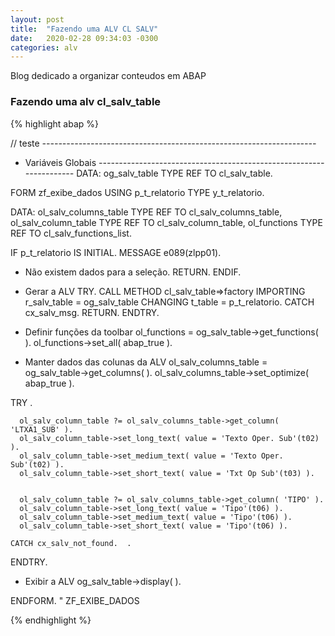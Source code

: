 ```yaml
---
layout: post
title:  "Fazendo uma ALV CL SALV"
date:   2020-02-28 09:34:03 -0300
categories: alv
---
```

Blog dedicado a organizar conteudos em ABAP

### Fazendo uma alv cl_salv_table

{% highlight abap %}

// teste
*--------------------------------------------------------------------*
* Variáveis Globais
*--------------------------------------------------------------------*
DATA:
  og_salv_table           TYPE REF TO cl_salv_table.
 
FORM zf_exibe_dados  USING    p_t_relatorio TYPE y_t_relatorio.

  DATA:
    ol_salv_columns_table   TYPE REF TO cl_salv_columns_table,
    ol_salv_column_table    TYPE REF TO cl_salv_column_table,
    ol_functions            TYPE REF TO cl_salv_functions_list.

  IF p_t_relatorio IS INITIAL.
    MESSAGE e089(zlpp01).
*   Não existem dados para a seleção.
    RETURN.
  ENDIF.

*   Gerar a ALV
  TRY.
      CALL METHOD cl_salv_table=>factory
        IMPORTING
          r_salv_table = og_salv_table
        CHANGING
          t_table      = p_t_relatorio.
    CATCH cx_salv_msg.
      RETURN.
  ENDTRY.

* Definir funções da toolbar
  ol_functions = og_salv_table->get_functions( ).
  ol_functions->set_all( abap_true ).

*   Manter dados das colunas da ALV
  ol_salv_columns_table = og_salv_table->get_columns( ).
  ol_salv_columns_table->set_optimize( abap_true ).

  TRY .

      ol_salv_column_table ?= ol_salv_columns_table->get_column( 'LTXA1_SUB' ).
      ol_salv_column_table->set_long_text( value = 'Texto Oper. Sub'(t02) ).
      ol_salv_column_table->set_medium_text( value = 'Texto Oper. Sub'(t02) ).
      ol_salv_column_table->set_short_text( value = 'Txt Op Sub'(t03) ).


      ol_salv_column_table ?= ol_salv_columns_table->get_column( 'TIPO' ).
      ol_salv_column_table->set_long_text( value = 'Tipo'(t06) ).
      ol_salv_column_table->set_medium_text( value = 'Tipo'(t06) ).
      ol_salv_column_table->set_short_text( value = 'Tipo'(t06) ).

    CATCH cx_salv_not_found.  .
  ENDTRY.

*   Exibir a ALV
  og_salv_table->display( ).

ENDFORM.                    " ZF_EXIBE_DADOS


{% endhighlight %}
